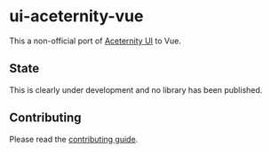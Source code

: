# ui-aceternity-vue

This a non-official port of [Aceternity UI](https://ui.aceternity.com/) to Vue. 

## State

This is clearly under development and no library has been published.

## Contributing

Please read the [contributing guide](/CONTRIBUTING.md).